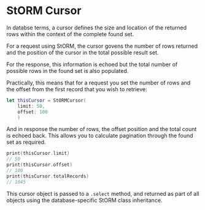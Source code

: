 # StORM Cursor

In databse terms, a cursor defines the size and location of the returned rows within the context of the complete found set.

For a request using StORM, the cursor govens the number of rows returned and the position of the cursor in the total possible result set.

For the response, this information is echoed but the total number of possible rows in the found set is also populated.

Practically, this means that for a request you set the number of rows and the offset from the first record that you wish to retrieve:

``` swift 
let thisCursor = StORMCursor(
	limit: 50,
	offset: 100
	)
```

And in response the number of rows, the offset position and the total count is echoed back. This allows you to calculate pagination through the found set as required.

``` swift 
print(thisCursor.limit)
// 50
print(thisCursor.offset)
// 100
print(thisCursor.totalRecords)
// 1045
```

This cursor object is passed to a `.select` method, and returned as part of all objects using the database-specific StORM class inheritance. 